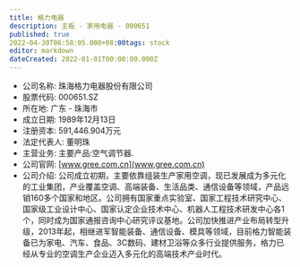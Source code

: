```yaml
---
title: 格力电器
description: 主板 - 家用电器 - 000651
published: true
2022-04-30T06:58:05.000+08:00tags: stock
editor: markdown
dateCreated: 2022-01-01T00:00:00.000Z
---
```


- 公司名称: 珠海格力电器股份有限公司
- 股票代码: 000651.SZ
- 所在地: 广东 - 珠海市
- 成立日期: 1989年12月13日
- 注册资本: 591,446.904万元
- 法定代表人: 董明珠
- 主营业务: 主要产品:空气调节器.
- 公司官网: [www.gree.com.cn](www.gree.com.cn)
- 公司介绍: 公司成立初期，主要依靠组装生产家用空调，现已发展成为多元化的工业集团，产业覆盖空调、高端装备、生活品类、通信设备等领域，产品远销160多个国家和地区。公司拥有国家重点实验室、国家工程技术研究中心、国家级工业设计中心、国家认定企业技术中心、机器人工程技术研发中心各1个，同时成为国家通报咨询中心研究评议基地。公司加快推进产业布局转型升级，2013年起，相继进军智能装备、通信设备、模具等领域，目前格力智能装备已为家电、汽车、食品、3C数码、建材卫浴等众多行业提供服务，格力已经从专业的空调生产企业迈入多元化的高端技术产业时代。



